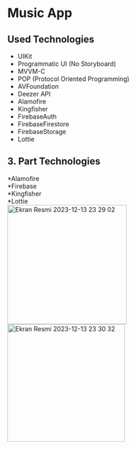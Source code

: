 # Music App

## Used Technologies

* UIKit
* Programmatic UI (No Storyboard)
* MVVM-C
* POP (Protocol Oriented Programming)
* AVFoundation
* Deezer API
* Alamofire
* Kingfisher
* FirebaseAuth
* FirebaseFirestore
* FirebaseStorage
* Lottie

## 3. Part Technologies
*Alamofire  
*Firebase  
*Kingfisher  
*Lottie  
<img width="269" alt="Ekran Resmi 2023-12-13 23 29 02" src="https://github.com/enessancar/MusicApp/assets/79282025/08665adc-28de-4cbe-9456-f8384f001e9c">
<img width="265" alt="Ekran Resmi 2023-12-13 23 30 32" src="https://github.com/enessancar/MusicApp/assets/79282025/ec23004e-c0e2-49ca-b2eb-2ae3b0c27ef5">
